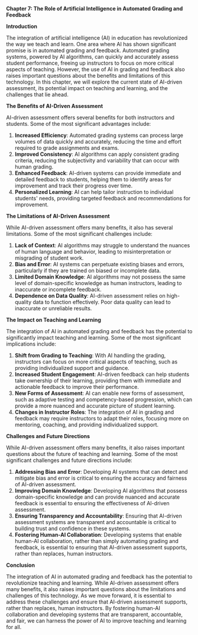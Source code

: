 **Chapter 7: The Role of Artificial Intelligence in Automated Grading and Feedback**

**Introduction**

The integration of artificial intelligence (AI) in education has revolutionized the way we teach and learn. One area where AI has shown significant promise is in automated grading and feedback. Automated grading systems, powered by AI algorithms, can quickly and accurately assess student performance, freeing up instructors to focus on more critical aspects of teaching. However, the use of AI in grading and feedback also raises important questions about the benefits and limitations of this technology. In this chapter, we will explore the current state of AI-driven assessment, its potential impact on teaching and learning, and the challenges that lie ahead.

**The Benefits of AI-Driven Assessment**

AI-driven assessment offers several benefits for both instructors and students. Some of the most significant advantages include:

1. **Increased Efficiency**: Automated grading systems can process large volumes of data quickly and accurately, reducing the time and effort required to grade assignments and exams.
2. **Improved Consistency**: AI algorithms can apply consistent grading criteria, reducing the subjectivity and variability that can occur with human grading.
3. **Enhanced Feedback**: AI-driven systems can provide immediate and detailed feedback to students, helping them to identify areas for improvement and track their progress over time.
4. **Personalized Learning**: AI can help tailor instruction to individual students' needs, providing targeted feedback and recommendations for improvement.

**The Limitations of AI-Driven Assessment**

While AI-driven assessment offers many benefits, it also has several limitations. Some of the most significant challenges include:

1. **Lack of Context**: AI algorithms may struggle to understand the nuances of human language and behavior, leading to misinterpretation or misgrading of student work.
2. **Bias and Error**: AI systems can perpetuate existing biases and errors, particularly if they are trained on biased or incomplete data.
3. **Limited Domain Knowledge**: AI algorithms may not possess the same level of domain-specific knowledge as human instructors, leading to inaccurate or incomplete feedback.
4. **Dependence on Data Quality**: AI-driven assessment relies on high-quality data to function effectively. Poor data quality can lead to inaccurate or unreliable results.

**The Impact on Teaching and Learning**

The integration of AI in automated grading and feedback has the potential to significantly impact teaching and learning. Some of the most significant implications include:

1. **Shift from Grading to Teaching**: With AI handling the grading, instructors can focus on more critical aspects of teaching, such as providing individualized support and guidance.
2. **Increased Student Engagement**: AI-driven feedback can help students take ownership of their learning, providing them with immediate and actionable feedback to improve their performance.
3. **New Forms of Assessment**: AI can enable new forms of assessment, such as adaptive testing and competency-based progression, which can provide a more nuanced and accurate picture of student learning.
4. **Changes in Instructor Roles**: The integration of AI in grading and feedback may require instructors to adapt their roles, focusing more on mentoring, coaching, and providing individualized support.

**Challenges and Future Directions**

While AI-driven assessment offers many benefits, it also raises important questions about the future of teaching and learning. Some of the most significant challenges and future directions include:

1. **Addressing Bias and Error**: Developing AI systems that can detect and mitigate bias and error is critical to ensuring the accuracy and fairness of AI-driven assessment.
2. **Improving Domain Knowledge**: Developing AI algorithms that possess domain-specific knowledge and can provide nuanced and accurate feedback is essential to ensuring the effectiveness of AI-driven assessment.
3. **Ensuring Transparency and Accountability**: Ensuring that AI-driven assessment systems are transparent and accountable is critical to building trust and confidence in these systems.
4. **Fostering Human-AI Collaboration**: Developing systems that enable human-AI collaboration, rather than simply automating grading and feedback, is essential to ensuring that AI-driven assessment supports, rather than replaces, human instructors.

**Conclusion**

The integration of AI in automated grading and feedback has the potential to revolutionize teaching and learning. While AI-driven assessment offers many benefits, it also raises important questions about the limitations and challenges of this technology. As we move forward, it is essential to address these challenges and ensure that AI-driven assessment supports, rather than replaces, human instructors. By fostering human-AI collaboration and developing systems that are transparent, accountable, and fair, we can harness the power of AI to improve teaching and learning for all.